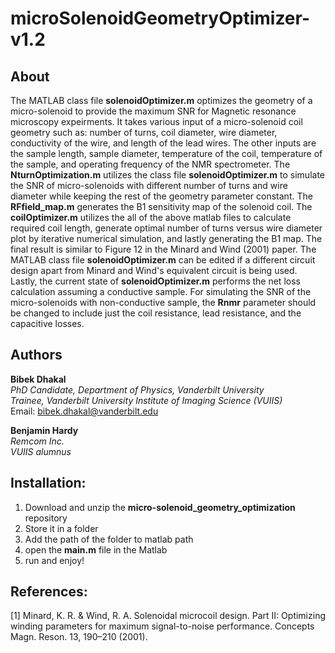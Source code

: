 # microSolenoidGeometryOptimizer-v1.2

## About
The MATLAB class file **solenoidOptimizer.m** optimizes the geometry of a micro-solenoid to provide the maximum SNR for Magnetic resonance microscopy expeirments. It takes various input of a micro-solenoid coil geometry such as: number of turns, coil diameter, wire diameter, conductivity of the wire,  and length of the lead wires.  The other inputs are the sample length, sample diameter, temperature of the coil, temperature of the sample, and operating frequency of the NMR spectrometer. The **NturnOptimization.m** utilizes the class file **solenoidOptimizer.m** to simulate the SNR of micro-solenoids with different number of turns and wire diameter while keeping the rest of the geometry parameter constant. The **RFfield_map.m** generates the B1 sensitivity map of the solenoid coil. The **coilOptimizer.m** utilizes the all of the above matlab files to calculate required coil length, generate optimal number of turns versus wire diameter plot by iterative numerical simulation, and lastly generating the B1 map. 
The final result is similar to Figure 12 in the Minard and Wind (2001) paper. The MATLAB class file **solenoidOptimizer.m** can be edited if a different circuit design apart from Minard and Wind's equivalent circuit is being used. Lastly, the current state of **solenoidOptimizer.m** performs the net loss calculation assuming a conductive sample. For simulating the SNR of the micro-solenoids with non-conductive sample, the **Rnmr** parameter should be changed to include just the coil resistance, lead resistance, and the capacitive losses. 

## Authors
**Bibek Dhakal**  
*PhD Candidate, Department of Physics, Vanderbilt University*  
*Trainee, Vanderbilt University Institute of Imaging Science (VUIIS)*  
Email: bibek.dhakal@vanderbilt.edu

**Benjamin Hardy**  
*Remcom Inc.*  
*VUIIS alumnus*

## Installation:
1. Download and unzip the **micro-solenoid_geometry_optimization** repository
2. Store it in a folder
3. Add the path of the folder to matlab path
4. open the **main.m** file in the Matlab
5. run and enjoy!

## References: 
[1] Minard, K. R. & Wind, R. A. Solenoidal microcoil design. Part II: Optimizing winding parameters for maximum signal-to-noise performance. Concepts Magn. Reson. 13, 190–210 (2001).
